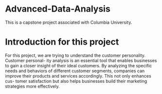 # Advanced-Data-Analysis
This is a capstone project associated with Columbia University.

# Introduction for this project
For this project, we are trying to understand the customer personality. Customer personal-
ity analysis is an essential tool that enables businesses to gain a closer insight of their ideal
customers. By analyzing the specific needs and behaviors of different customer segments,
companies can improve their products and services accordingly. This not only enhances cus-
tomer satisfaction but also helps businesses build their marketing strategies more effectively.

